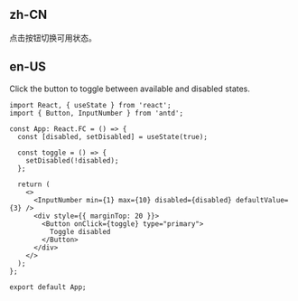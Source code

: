 ## zh-CN

点击按钮切换可用状态。

## en-US

Click the button to toggle between available and disabled states.
```tsx
import React, { useState } from 'react';
import { Button, InputNumber } from 'antd';

const App: React.FC = () => {
  const [disabled, setDisabled] = useState(true);

  const toggle = () => {
    setDisabled(!disabled);
  };

  return (
    <>
      <InputNumber min={1} max={10} disabled={disabled} defaultValue={3} />
      <div style={{ marginTop: 20 }}>
        <Button onClick={toggle} type="primary">
          Toggle disabled
        </Button>
      </div>
    </>
  );
};

export default App;
```

